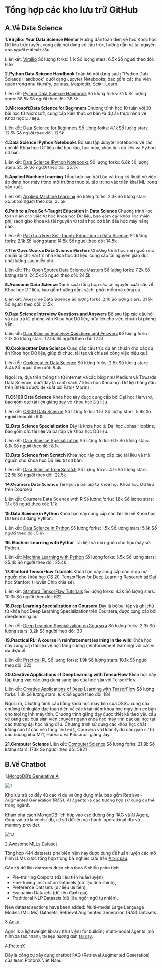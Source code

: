 # Tổng hợp các kho lưu trữ GitHub

## A.Về Data Science
**1.Virgilio: Your Data Science Mentor**
Hướng dẫn toàn diện về học Khoa học Dữ liệu trực tuyến, cung cấp nội dung có cấu trúc, hướng dẫn và tài nguyên cho người mới bắt đầu.

Liên kết: [Virgilio](https://github.com/virgili0/Virgilio)
Số lượng forks: 1.1k
Số lượng stars: 6.5k
Số người theo dõi: 6.5k

**2.Python Data Science Handbook**
Toàn bộ nội dung sách "Python Data Science Handbook" dưới dạng Jupyter Notebooks, bao gồm các thư viện quan trọng như NumPy, pandas, Matplotlib, Scikit-Learn.

Liên kết: [Python Data Science Handbook](https://github.com/jakevdp/PythonDataScienceHandbook)
Số lượng forks: 7.2k
Số lượng stars: 38.5k
Số người theo dõi: 38.5k

**3.Microsoft:Data Science for Beginners**
Chương trình học 10 tuần với 20 bài học từ Microsoft, cung cấp kiến thức cơ bản và dự án thực hành về Khoa học Dữ liệu.

Liên kết: [Data Science for Beginners](https://github.com/microsoft/Data-Science-For-Beginners)
Số lượng forks: 4.1k
Số lượng stars: 12.5k
Số người theo dõi: 12.5k

**4.Data Science IPython Notebooks**
Bộ sưu tập Jupyter notebooks về các chủ đề Khoa học Dữ liệu như học sâu, học máy, phân tích dữ liệu và Python cơ bản.

Liên kết: [Data Science IPython Notebooks](https://github.com/donnemartin/data-science-ipython-notebooks)
Số lượng forks: 6.8k
Số lượng stars: 25.5k
Số người theo dõi: 25.5k

**5.Applied Machine Learning**
Tổng hợp các bài báo và blog kỹ thuật về việc áp dụng học máy trong môi trường thực tế, tập trung vào triển khai ML trong sản xuất.

Liên kết: [Applied Machine Learning](https://github.com/eugeneyan/applied-ml)
Số lượng forks: 2.3k
Số lượng stars: 25.5k
Số người theo dõi: 25.5k

**6.Path to a Free Self-Taught Education in Data Science**
Chương trình học toàn diện cho việc tự học Khoa học Dữ liệu, bao gồm các khóa học miễn phí, sách giáo khoa và tài nguyên từ toán học cơ bản đến học máy nâng cao.

Liên kết: [Path to a Free Self-Taught Education in Data Science](https://github.com/ossu/data-science)
Số lượng forks: 2.1k
Số lượng stars: 14.5k
Số người theo dõi: 14.5k

**7.The Open Source Data Science Masters**
Chương trình học mã nguồn mở chuẩn bị cho vai trò nhà khoa học dữ liệu, cung cấp tài nguyên giáo dục chất lượng cao miễn phí.

Liên kết: [The Open Source Data Science Masters](https://github.com/datasciencemasters/go)
Số lượng forks: 7.2k
Số lượng stars: 24.5k
Số người theo dõi: 24.5k

**8.Awesome Data Science**
Danh sách tổng hợp các tài nguyên xuất sắc về Khoa học Dữ liệu, bao gồm hướng dẫn, sách, phần mềm và công cụ.

Liên kết: [Awesome Data Science](https://github.com/academic/awesome-datascience)
Số lượng forks: 2.1k
Số lượng stars: 21.5k
Số người theo dõi: 21.5k

**9.Data Science Interview Questions and Answers**
Bộ sưu tập các câu hỏi và câu trả lời phỏng vấn Khoa học Dữ liệu, hữu ích cho việc chuẩn bị phỏng vấn.

Liên kết: [Data Science Interview Questions and Answers](https://github.com/alexeygrigorev/data-science-interviews)
Số lượng forks: 2.1k
Số lượng stars: 12.5k
Số người theo dõi: 12.5k

**10.Cookiecutter Data Science**
Cung cấp cấu trúc dự án chuẩn cho các dự án Khoa học Dữ liệu, giúp tổ chức, tái tạo và chia sẻ công việc hiệu quả.

Liên kết: [Cookiecutter Data Science](https://github.com/drivendataorg/cookiecutter-data-science)
Số lượng forks: 2.5k
Số lượng stars: 8.4k
Số người theo dõi: 8.4k

Ngoài ra, dựa trên thông tin từ internet và các blog như Medium và Towards Data Science, dưới đây là danh sách 7 khóa học Khoa học Dữ liệu hàng đầu trên GitHub được đề xuất bởi Fatos Morina:

**11.CS109 Data Science**
Khóa học này được cung cấp bởi Đại học Harvard, bao gồm các tài liệu giảng dạy về Khoa học Dữ liệu.

Liên kết: [CS109 Data Science](https://github.com/cs109/2015)
Số lượng forks: 1.5k
Số lượng stars: 5.9k
Số người theo dõi: 5.9k

**12.Data Science Specialization**
Đây là khóa học từ Đại học Johns Hopkins, bao gồm các tài liệu và bài tập về Khoa học Dữ liệu.

Liên kết: [Data Science Specialization](https://github.com/DataScienceSpecialization/courses)
Số lượng forks: 6.1k
Số lượng stars: 8.1k
Số người theo dõi: 8.1k

**13.Data Science from Scratch**
Khóa học này cung cấp các tài liệu và mã nguồn cho Khoa học Dữ liệu từ cơ bản.

Liên kết: [Data Science from Scratch](https://github.com/joelgrus/data-science-from-scratch)
Số lượng forks: 4.1k
Số lượng stars: 22.5k
Số người theo dõi: 22.5k

**14.Coursera Data Science**
Tài liệu và bài tập từ khóa học Khoa học Dữ liệu trên Coursera.

Liên kết: [Coursera Data Science with R](https://github.com/rdpeng/ProgrammingAssignment2)
Số lượng forks: 1.8k
Số lượng stars: 1.1k
Số người theo dõi: 1.1k

**15.Data Science in Python**
Khóa học này cung cấp các tài liệu về Khoa học Dữ liệu sử dụng Python.

Liên kết: [Data Science in Python](https://github.com/justmarkham/DAT8)
Số lượng forks: 1.5k
Số lượng stars: 5.6k
Số người theo dõi: 5.6k

**16. Machine Learning with Python**
Tài liệu và mã nguồn cho học máy với Python.

Liên kết: [Machine Learning with Python](https://github.com/rasbt/python-machine-learning-book)
Số lượng forks: 6.5k
Số lượng stars: 25.4k
Số người theo dõi: 25.4k

**17.Stanford TensorFlow Tutorials**
Khóa học này cung cấp các ví dụ mã nguồn cho khóa học CS 20: TensorFlow for Deep Learning Research tại Đại học Stanford (Huyền Chip chia sẻ).

Liên kết: [Stanford TensorFlow Tutorials](https://github.com/chiphuyen/stanford-tensorflow-tutorials)
Số lượng forks: 4.3k
Số lượng stars: 10.3k
Số người theo dõi: 622

**18.Deep Learning Specialization on Coursera**
Đây là bộ bài tập và ghi chú từ khóa học Deep Learning Specialization trên Coursera, được cung cấp bởi deeplearning.ai.

Liên kết: [Deep Learning Specialization on Coursera](https://github.com/amanchadha/coursera-deep-learning-specialization)
Số lượng forks: 2.3k
Số lượng stars: 3.2k
Số người theo dõi: 30

**19.Practical RL: A course in reinforcement learning in the wild**
Khóa học này cung cấp tài liệu về học tăng cường (reinforcement learning) với các ví dụ thực tế.

Liên kết: [Practical RL](https://github.com/yandexdataschool/Practical_RL)
Số lượng forks: 1.9k
Số lượng stars: 10.1k
Số người theo dõi: 320

**20.Creative Applications of Deep Learning with TensorFlow**
Khóa học này tập trung vào các ứng dụng sáng tạo của học sâu với TensorFlow.

Liên kết: [Creative Applications of Deep Learning with TensorFlow](https://github.com/pkmital/CADL)
Số lượng forks: 1.3k
Số lượng stars: 6.1k
Số người theo dõi: 184

Ngoài ra, Chương trình cấp bằng khoa học máy tính của OSSU cung cấp chương trình giáo dục toàn diện về các khái niệm khoa học máy tính cơ bản cho mọi ngành máy tính. Chương trình giảng dạy được thiết kế theo yêu cầu về bằng cấp của sinh viên chuyên ngành khoa học máy tính bậc đại học tại các trường đại học hàng đầu. Chương trình sử dụng các khóa học chất lượng cao từ các nền tảng như edX, Coursera và Udacity do các giáo sư từ các trường như MIT, Harvard và Princeton giảng dạy.

**21.Computer Science**
Liên kết: [Computer Science](https://github.com/ossu/computer-science)
Số lượng forks: 21.9k
Số lượng stars: 173k
Số người theo dõi: 5821

## B.Về Chatbot
1.[MongoDB's Generative AI](https://github.com/mongodb-developer/GenAI-Showcase)

![1](https://scontent-hkg1-2.xx.fbcdn.net/v/t39.30808-6/480315663_1082146970381109_5674202645901957198_n.jpg?stp=cp6_dst-jpg_tt6&_nc_cat=103&ccb=1-7&_nc_sid=aa7b47&_nc_eui2=AeHPV__LC6ZJ8uBncREkkSG5-7Ous-uhArT7s66z66ECtMC1XSJg1BAmyz9Amwj9Snc&_nc_ohc=YPgJweHVPiAQ7kNvgG3JkRt&_nc_oc=AdjHiVjMxcvX6tMRfsVLQiexnPVwE0ijXhLA_tiJz8T4uf85b2_xocUH8XvTPn9dKJIib2EhGrFjDtTYL-N90fhJ&_nc_zt=23&_nc_ht=scontent-hkg1-2.xx&_nc_gid=AGMWWWikQ1OAd0_aj0pw7ee&oh=00_AYB-ABOewvZ15y4OwXi5iYQkMFBycZb-XzZKrgxcmSTyZw&oe=67BA949D)

Kho lưu trữ có đầy đủ các ví dụ và ứng dụng mẫu bao gồm Retrieval-Augmented Generation (RAG), AI Agents và các trường hợp sử dụng cụ thể trong ngành.

Khám phá cách MongoDB tích hợp vào các đường ống RAG và AI Agent, đóng vai trò là vector db, cơ sở dữ liệu vận hành (operational db) và memory provider.

![1.1](https://scontent-hkg4-1.xx.fbcdn.net/v/t39.30808-6/480337864_1081526003776539_600834311917390722_n.jpg?stp=cp6_dst-jpg_tt6&_nc_cat=106&ccb=1-7&_nc_sid=aa7b47&_nc_eui2=AeESKmD6MWnOWtaTDZLgLrg6693A9_c0Ap7r3cD39zQCnp4JjGpMRFink7ktSSyEomk&_nc_ohc=8HcfOVK3hSMQ7kNvgHpUlKB&_nc_oc=AdiaKsrsD2Bymu8E6q3swOPVwtoQsYtQaHoC8slQaXzRolsPSHR2eS_-kTX9HF9AG_cPr3RpESaMl3UL4-ZaFnh2&_nc_zt=23&_nc_ht=scontent-hkg4-1.xx&_nc_gid=AlVe4AuDjcpXKd4g5LSy7Aw&oh=00_AYCaJ-JjRltm2vpcgC_eDtw5jU7NWTwjk_F_TRDyMcn9uQ&oe=67BA7E41)

2.[Awesome MLLs Dataset](https://github.com/lmmlzn/Awesome-LLMs-Datasets)

Tổng hợp 444 datasets phổ biến hiện nay được dùng để huấn luyện các mô hình LLMs được tổng hợp trong bài nghiên cứu trên [Arxiv sau](https://arxiv.org/pdf/2402.18041).

Các bộ dữ liệu datasets được chia theo 5 chiều phân tích:
- Pre-training Corpora (dữ liệu tiền huấn luyện),
- Fine-tuning Instruction Datasets (dữ liệu tinh chỉnh),
- Preference Datasets (dữ liệu ưu tiên),
- Evaluation Datasets (dữ liệu đánh giá),
- Traditional NLP Datasets (dữ liệu ngôn ngữ tự nhiên).

New dataset sections have been added: Multi-modal Large Language Models (MLLMs) Datasets, Retrieval Augmented Generation (RAG) Datasets.

3.[Agno](https://github.com/agno-agi/agno)

Agno is a lightweight library (thư viện) for building multi-modal Agents (mô hình đa tác nhân), tài liệu hướng dẫn [tại đây](https://docs.agno.com/introduction).

4.[ProtonX](https://github.com/bangoc123/drop-rag)

Đây là công cụ xây dựng chatbot RAG (Retrieval Augmented Generation) của team ProtonX Việt Nam.

